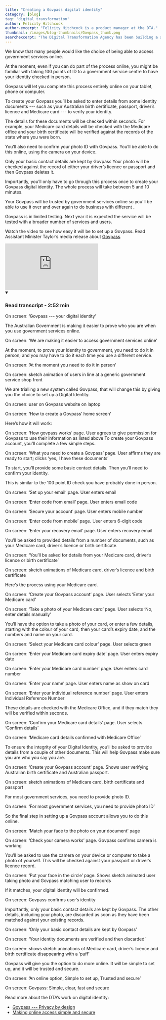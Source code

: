 ```yaml
---
title: "Creating a Govpass digital identity"
category: [blog]
tag: 'digital transformation'
author: Felicity Hitchcock
author-excerpt: "Felicity Hitchcock is a product manager at the DTA."
thumbnail: /images/blog-thumbnails/Govpass_thumb.png
searchexcerpt: "The Digital Transformation Agency has been building a solution which will allow you to create a digital identity for use with government services online."
---
```


We know that many people would like the choice of being able to access government services online.

At the moment, even if you can do part of the process online, you might be familiar with taking 100 points of ID to a government service centre to have your identity checked in person.

Govpass will let you complete this process entirely online on your tablet, phone or computer.

To create your Govpass you’ll be asked to enter details from some identity documents --- such as your Australian birth certificate, passport, driver’s licence and Medicare card --- to verify your identity.

The details for these documents will be checked within seconds. For example, your Medicare card details will be checked with the Medicare office and your birth certificate will be verified against the records of the state where you were born. 

You’ll also need to confirm your photo ID with Govpass. You’ll be able to do this online, using the camera on your device. 

Only your basic contact details are kept by Govpass Your photo will be checked against the record of either your driver’s licence or passport and then Govpass deletes it. 

Importantly, you’ll only have to go through this process once to create your Govpass digital identity. The whole process will take between 5 and 10 minutes.

Your Govpass will be trusted by government services online so you’ll be able to use it over and over again to do business with different . 

Govpass is in limited testing. Next year it is expected the service will be tested with a broader number of services and users.

Watch the video to see how easy it will be to set up a Govpass. Read Assistant Minister Taylor’s media release about [Govpass](https://analytics.google.com/analytics/web/#home/a61222473w95864898p99993137/).

<div class="embed-container">
  <iframe src="https://www.youtube.com/embed/5EkLDNMALBs?rel=0" frameborder="0" allowfullscreen></iframe>
</div>
<details open data-label="content-accordion-1-example" aria-expanded="false">
  <summary><h3>Read transcript - 2:52 min</h3></summary>
  <div class="accordion-panel" markdown="1">
    
On screen: ‘Govpass --- your digital identity’

The Australian Government is making it easier to prove who you are when you use government services online. 

On screen: ‘We are making it easier to access government services online’

At the moment, to prove your identity to government, you need to do it in person; and you may have to do it each time you use a different service.

On screen: ‘At the moment you need to do it in person’

On screen: sketch animation of users in line at a generic government service shop front

We are trialling a new system called Govpass, that will change this by giving you the choice to set up a Digital Identity.

On screen: user on Govpass website on laptop

On screen: ‘How to create a Govpass’ home screen’

Here’s how it will work:

On screen: ‘How govpass works’ page. User agrees to give permission for Govpass to use their information as listed above 
To create your Govpass account, you’ll complete a few simple steps.

On screen: ‘What you need to create a Govpass’ page. User affirms they are ready to start; clicks ‘yes, I have these documents’

To start, you’ll provide some basic contact details. Then you’ll need to confirm your identity. 

This is similar to the 100 point ID check you have probably done in person.

On screen: ‘Set up your email’ page. User enters email

On screen: ‘Enter code from email’ page. User enters email code

On screen: ‘Secure your account’ page. User enters mobile number

On screen: ‘Enter code from mobile’ page. User enters 6-digit code

On screen: ‘Enter your recovery email’ page. User enters recovery email

You’ll be asked to provided details from a number of documents, such as your Medicare card, driver’s licence or birth certificate. 

On screen: ‘You’ll be asked for details from your Medicare card, driver’s licence or birth certificate’

On screen: sketch animations of Medicare card, driver’s licence and birth certificate

Here’s the process using your Medicare card. 

On screen: ‘Create your Govpass account’ page. User selects ‘Enter your Medicare card’

On screen: ‘Take a photo of your Medicare card’ page. User selects ‘No, enter details manually’

You’ll have the option to take a photo of your card, or enter a few details, starting with the colour of your card, then your card’s expiry date, and the numbers and name on your card. 

On screen: ‘Select your Medicare card colour’ page. User selects green

On screen: ‘Enter your Medicare card expiry date’ page. User enters expiry date

On screen: ‘Enter your Medicare card number’ page. User enters card number

On screen: ‘Enter your name’ page. User enters name as show on card

On screen: ‘Enter your individual reference number’ page. User enters Individual Reference Number

These details are checked with the Medicare Office, and if they match they will be verified within seconds. 

On screen: ‘Confirm your Medicare card details’ page. User selects ‘Confirm details’

On screen: ‘Medicare card details confirmed with Medicare Office’

To ensure the integrity of your Digital Identity, you’ll be asked to provide details from a couple of other documents. This will help Govpass make sure you are who you say you are. 
	
On screen: ‘Create your Govpass account’ page. Shows user verifying Australian birth certificate and Australian passport. 

On screen: sketch animations of Medicare card, birth certificate and passport

For most government services, you need to provide photo ID. 

On screen: ‘For most government services, you need to provide photo ID’

So the final step in setting up a Govpass account allows you to do this online. 

On screen: ‘Match your face to the photo on your document’ page

On screen: ‘Check your camera works’ page. Govpass confirms camera is working

You’ll be asked to use the camera on your device or computer to take a photo of yourself. This will be checked against your passport or driver’s licence record.
	
On screen: ‘Put your face in the circle’ page. Shows sketch animated user taking photo and Govpass matching user to records

If it matches, your digital identity will be confirmed. 

On screen: Govpass confirms user’s identity 

Importantly, only your basic contact details are kept by Govpass. The other details, including your photo, are discarded as soon as they have been matched against your existing records.
	
On screen: ‘Only your basic contact details are kept by Govpass’

On screen: ‘Your identity documents are verified and then discarded’

On screen: shows sketch animations of Medicare card, driver’s licence and birth certificate disappearing with a ‘puff’

Govpass will give you the option to do more online. It will be simple to set up, and it will be trusted and secure. 
	
On screen: ‘An online option, Simple to set up, Trusted and secure’

On screen: Govpass: Simple, clear, fast and secure
       
</div>
</details>

Read more about the DTA’s work on digital identity:

- [Govpass --- Privacy by design](https://www.dta.gov.au/blog/govpass-privacy-by-design/)
- [Making online access simple and secure](https://www.dta.gov.au/blog/govpass/)
